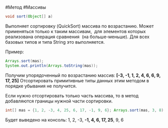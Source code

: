 #Метод #Массивы

```Java
void sort(Object[] a)
```
Выполняет сортировку (QuickSort) массива по возрастанию. Может применяться только к таким массивам,  для элементов которых реализована операция сравнения  (на больше-меньше).  Для всех базовых типов и типа String это выполняется.

Пример:
```Java
Arrays.sort(mas);
System.out.println(Arrays.toString(mas));
```
Получим упорядоченный по возрастанию массив:
**[-3, -1, 1, 2, 4, 6, 6, 9, 17, 25]**
Отсортировать примитивные типы данных этим методом в порядке убывания не получится.

Если нужно отсортировать только часть массива, то в метод добавляются границы нужной части сортировки.
```Java
int[] mas = {1, 2, -3, 4, 25, 6, 17, -1, 9, 6}; Arrays.sort(mas, 3, 8); System.out.println(Arrays.toString(mas));
```
Будет выведено на консоль:
1, 2, -3, **-1, 4, 6, 17, 25**, 9, 6